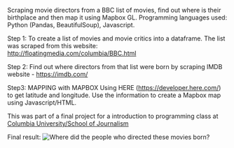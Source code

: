 
Scraping movie directors from a BBC list of movies, find out where is their birthplace and then map it using Mapbox GL.
Programming languages used: Python (Pandas, BeautifulSoup), Javascript.

Step 1: To create a list of movies and movie critics into a dataframe. The list was scraped from this website: http://floatingmedia.com/columbia/BBC.html

Step 2: Find out where directors from that list were born by scraping IMDB website - https://imdb.com/

Step3: MAPPING with MAPBOX Using HERE (https://developer.here.com/) to get latitude and longitude. Use the information to create a Mapbox map using Javascript/HTML.

This was part of a final project for a introduction to programming class at [Columbia University/School of Journalism](https://journalism.columbia.edu/ms-data-journalism)

Final result:
![Where did the people who directed these movies born?](https://drive.google.com/file/d/1AOFWGr9esU9dh-4hc84WZZF6aaFmsnlj/view?usp=sharing)
